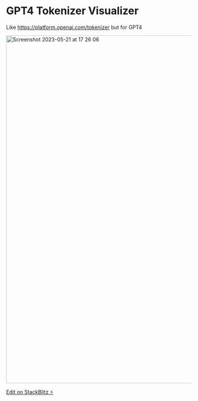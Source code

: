 # GPT4 Tokenizer Visualizer

Like https://platform.openai.com/tokenizer but for GPT4

<img width="942" alt="Screenshot 2023-05-21 at 17 26 06" src="https://github.com/functorism/gpt4-tokenizer-visualizer/assets/17207277/4b47ff66-8d50-41e7-bf5e-332a70fd0ca4">


[Edit on StackBlitz ⚡️](https://stackblitz.com/edit/react-ts-h9yrjh)
